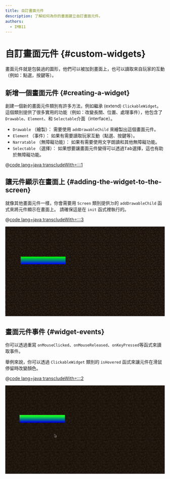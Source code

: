 ```yaml
---
title: 自訂畫面元件
description: 了解如何為你的畫面建立自訂畫面元件。
authors:
  - IMB11
---
```


# 自訂畫面元件 {#custom-widgets}

畫面元件就是包裝過的圖形，他們可以被加到畫面上，也可以讀取來自玩家的互動（例如：點選，按鍵等）。

## 新增一個畫面元件 {#creating-a-widget}

創建一個新的畫面元件類別有許多方法，例如繼承 (extend) `ClickableWidget`。 這個類別提供了很多實用的功能（例如：改變長關、位置、處理事件），他包含了 `Drawable`、`Element`、和 `Selectable`介面（interface）。

- `Drawable` （繪製）： 需要使用 `addDrawableChild` 來繪製出這個畫面元件。
- `Element` （事件）： 如果有需要讀取玩家互動（點選、按鍵等）。
- `Narratable` （無障礙功能）： 如果有需要使用文字朗讀和其他無障礙功能。
- `Selectable` （選擇）： 如果想要讓畫面元件變得可以透過<kbd>Tab</kbd>選擇，這也有助於無障礙功能。

@[code lang=java transcludeWith=:::1](@/reference/latest/src/client/java/com/example/docs/rendering/screens/CustomWidget.java)

## 讓元件顯示在畫面上 {#adding-the-widget-to-the-screen}

就像其他畫面元件一樣，你會需要用 `Screen` 類別提供ㄉ的 `addDrawableChild` 函式來將元件顯示在畫面上。 請確保這是在 `init` 函式裡執行的。

@[code lang=java transcludeWith=:::3](@/reference/latest/src/client/java/com/example/docs/rendering/screens/CustomScreen.java)

![顯示自訂元件在畫面上](/assets/develop/rendering/gui/custom-widget-example.png)

## 畫面元件事件 {#widget-events}

你可以透過重寫 `onMouseClicked`、`onMouseReleased`、`onKeyPressed`等函式來讀取事件。

舉例來說，你可以透過 `ClickableWidget` 類別的 `isHovered` 函式來讓元件在滑鼠停留時改變顏色。

@[code lang=java transcludeWith=:::2](@/reference/latest/src/client/java/com/example/docs/rendering/screens/CustomWidget.java)

![滑鼠停留事件範例](/assets/develop/rendering/gui/custom-widget-events.webp)
